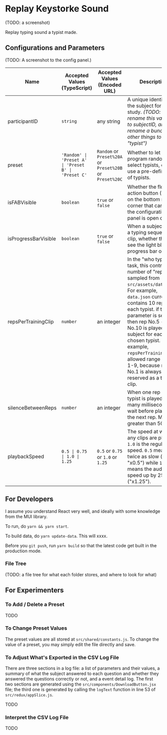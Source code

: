 # Replay Keystorke Sound

(TODO: a screenshot)

Replay typing sound a typist made. 

## Configurations and Parameters

(TODO: A screenshot to the config panel.)

| Name                 | Accepted Values (TypeScript)                      | Accepted  Values (Encoded URL)                           | Description                                                  | Default Value |
| -------------------- | ------------------------------------------------- | -------------------------------------------------------- | ------------------------------------------------------------ | ------------- |
| participantID        | `string`                                          | any string                                               | A unique identifier for the subject for this study. *(TODO: rename this variable to subjectID, and rename a bunch of other things to "typist")* |               |
| preset               | `'Random' \| 'Preset A' \| 'Preset B' \| 'Preset C'` | `Random` or `Preset%20A` or `Preset%20B` or `Preset%20C` | Whether to let the program randomly select typists, or to use a pre-defined set of typists. |               |
| isFABVisible         | `boolean`                                         | `true` or `false`                                        | Whether the floating action button (FAB) on the bottom right corner that can open the configuration panel is open or not. | `false`       |
| isProgressBarVisible | `boolean`                                         | `true` or `false`                                        | When a subject plays a typing sequence clip, whether they will see the light blue progress bar or not. | `true`        |
| repsPerTrainingClip  | `number`                                          | an integer                                               | In the "who typed it" task, this controls the number of "reps" sampled from `src/assets/data.json`. <br />For example, `data.json` currently contains 10 reps for each typist. if this parameter is set to 6, then rep No.5 - rep No.10 is played to the subject for each chosen typist. In this example, `repsPerTrainingClip`'s allowed range value is 1-9, because rep No.1 is always reserved as a testing clip. | `1`           |
| silenceBetweenReps   | `number`                                          | an integer                                               | When one rep of a typist is played, how many milliseconds to wait before playing the next rep. Must be greater than 500. | `1500`        |
| playbackSpeed        | `0.5 \| 0.75 \| 1.0 \| 1.25`                         | `0.5` or `0.75` or `1.0` or `1.25`                       | The speed at which any clips are played. `1.0` is the regular speed. `0.5` means twice as slow (like "x0.5") while `1.25` means the audio is speed up by 25% ("x1.25"). | `1.0`         |

## For Developers

I assume you understand React very well, and ideally with some knowledge from the MUI library. 

To run, do `yarn && yarn start`.

To build data, do `yarn update-data`. This will xxxx.

Before you `git push`, run `yarn build` so that the latest code get built in the production mode.

### File Tree

(TODO: a file tree for what each folder stores, and where to look for what)

## For Experimenters

### To Add / Delete a Preset

TODO

### To Change Preset Values

The preset values are all stored at `src/shared/constants.js`. To change the value of a preset, you may simply edit the file directly and save.

### To Adjust What's Exported in the CSV Log File

There are three sections in a log file: a list of parameters and their values, a summary of what the subject answered to each question and whether they answered the questions correctly or not, and a event detail log. The first two sections are generated using the `src/components/DownloadButton.jsx` file; the third one is generated by calling the `logText` function in line 53 of `src/redux/appSlice.js`.

TODO

### Interpret the CSV Log File

TODO

